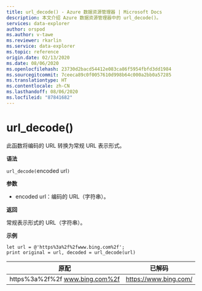 ```yaml
---
title: url_decode() - Azure 数据资源管理器 | Microsoft Docs
description: 本文介绍 Azure 数据资源管理器中的 url_decode()。
services: data-explorer
author: orspod
ms.author: v-tawe
ms.reviewer: rkarlin
ms.service: data-explorer
ms.topic: reference
origin.date: 02/13/2020
ms.date: 08/06/2020
ms.openlocfilehash: 23730d2bacd54412e083ca86f5954fbfd3dd1984
ms.sourcegitcommit: 7ceeca89c0f0057610d998b64c000a2bb0a57285
ms.translationtype: HT
ms.contentlocale: zh-CN
ms.lasthandoff: 08/06/2020
ms.locfileid: "87841682"
---
```

# <a name="url_decode"></a>url_decode()

此函数将编码的 URL 转换为常规 URL 表示形式。 

**语法**

`url_decode(`encoded url`)`

**参数**

* encoded url：编码的 URL（字符串）。  

**返回**

常规表示形式的 URL（字符串）。

**示例**

```kusto
let url = @'https%3a%2f%2fwww.bing.com%2f';
print original = url, decoded = url_decode(url)
```

|原配|已解码|
|---|---|
|https%3a%2f%2f www.bing.com%2f|https://www.bing.com/|



 